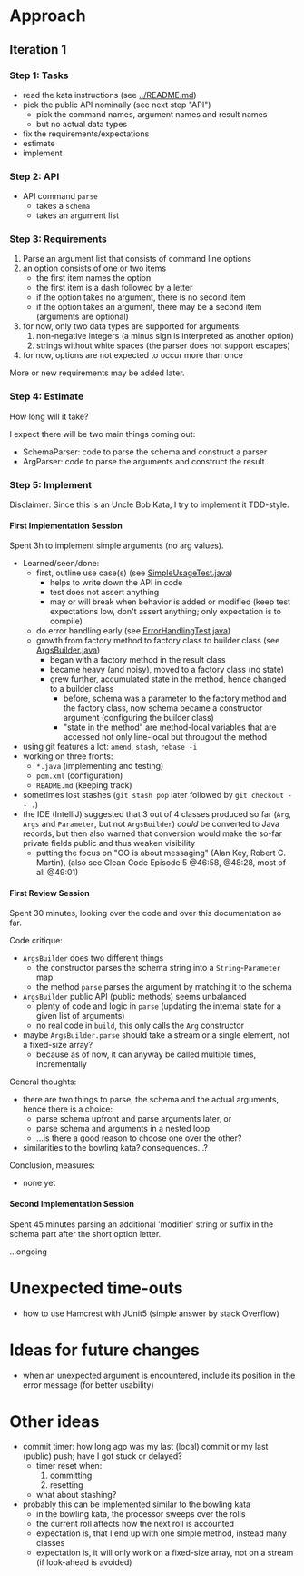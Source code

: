 # Approach

## Iteration 1

### Step 1: Tasks

- read the kata instructions (see [../README.md](../README.md))
- pick the public API nominally (see next step "API")
  - pick the command names, argument names and result names
  - but no actual data types
- fix the requirements/expectations
- estimate
- implement

### Step 2: API

- API command `parse`
  - takes a `schema`
  - takes an argument list

### Step 3: Requirements

1. Parse an argument list that consists of command line options
  1. an option consists of one or two items
     - the first item names the option
     - the first item is a dash followed by a letter
     - if the option takes no argument, there is no second item
     - if the option takes an argument, there may be a second item (arguments are optional)
  2. for now, only two data types are supported for arguments:
     1. non-negative integers (a minus sign is interpreted as another option)
     2. strings without white spaces (the parser does not support escapes)
  3. for now, options are not expected to occur more than once

More or new requirements may be added later.

### Step 4: Estimate

How long will it take?

I expect there will be two main things coming out:

- SchemaParser: code to parse the schema and construct a parser
- ArgParser: code to parse the arguments and construct the result

### Step 5: Implement

Disclaimer: Since this is an Uncle Bob Kata, I try to implement it
TDD-style.

#### First Implementation Session

Spent 3h to implement simple arguments (no arg values).

- Learned/seen/done:
  - first, outline use case(s)
    (see [SimpleUsageTest.java](src/test/java/ch/patchcode/kata/args/it1/SimpleUsageTest.java))
    - helps to write down the API in code
    - test does not assert anything
    - may or will break when behavior is added or modified
      (keep test expectations low, don't assert anything; only expectation is to compile)
  - do error handling early
    (see [ErrorHandlingTest.java](src/test/java/ch/patchcode/kata/args/it1/ErrorHandlingTest.java))
  - growth from factory method to factory class to builder class
    (see [ArgsBuilder.java](src/main/java/ch/patchcode/kata/args/it1/ArgsBuilder.java))
    - began with a factory method in the result class
    - became heavy (and noisy), moved to a factory class (no state)
    - grew further, accumulated state in the method, hence changed
      to a builder class
      - before, schema was a parameter to the factory method and the
        factory class, now schema became a constructor argument
        (configuring the builder class)
      - "state in the method" are method-local variables that are accessed
        not only line-local but througout the method 
- using git features a lot: `amend`, `stash`, `rebase -i`
- working on three fronts:
  - `*.java` (implementing and testing)
  - `pom.xml` (configuration)
  - `README.md` (keeping track)
- sometimes lost stashes (`git stash pop` later followed by `git checkout -- .`)
- the IDE (IntelliJ) suggested that 3 out of 4 classes produced so far
  (`Arg`, `Args` and `Parameter`, but not `ArgsBuilder`) _could_ be converted
  to Java records, but then also warned that conversion would make the so-far
  private fields public and thus weaken visibility
  - putting the focus on "OO is about messaging" (Alan Key, Robert C. Martin),
    (also see Clean Code Episode 5 @46:58, @48:28, most of all @49:01)

#### First Review Session

Spent 30 minutes, looking over the code and over this documentation so far.

Code critique:

- `ArgsBuilder` does two different things
  - the constructor parses the schema string into a `String`-`Parameter` map
  - the method `parse` parses the argument by matching it to the schema
- `ArgsBuilder` public API (public methods) seems unbalanced
  - plenty of code and logic in `parse` (updating the internal state for a given list of arguments)
  - no real code in `build`, this only calls the `Arg` constructor
- maybe `ArgsBuilder.parse` should take a stream or a single element, not a fixed-size array?
  - because as of now, it can anyway be called multiple times, incrementally

General thoughts:

- there are two things to parse, the schema and the actual arguments,
  hence there is a choice:
  - parse schema upfront and parse arguments later, or
  - parse schema and arguments in a nested loop
  - ...is there a good reason to choose one over the other?
- similarities to the bowling kata? consequences...?

Conclusion, measures:

- none yet

#### Second Implementation Session

Spent 45 minutes parsing an additional 'modifier' string or suffix in the
schema part after the short option letter.

...ongoing

# Unexpected time-outs

- how to use Hamcrest with JUnit5 (simple answer by stack Overflow)

# Ideas for future changes

- when an unexpected argument is encountered, include its
  position in the error message (for better usability)

# Other ideas

- commit timer: how long ago was my last (local) commit or
  my last (public) push; have I got stuck or delayed?
  - timer reset when:
    1. committing
    2. resetting
  - what about stashing?
- probably this can be implemented similar to the bowling kata
  - in the bowling kata, the processor sweeps over the rolls
  - the current roll affects how the next roll is accounted
  - expectation is, that I end up with one simple method, instead many classes
  - expectation is, it will only work on a fixed-size array, not on a stream
    (if look-ahead is avoided)
